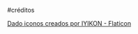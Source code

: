 #créditos



<a href="https://www.flaticon.es/iconos-gratis/dado" title="dado iconos">Dado iconos creados por IYIKON - Flaticon</a>
